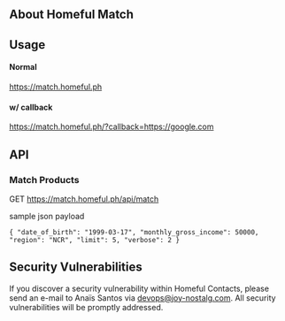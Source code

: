## About Homeful Match

## Usage
#### Normal
https://match.homeful.ph
#### w/ callback
https://match.homeful.ph/?callback=https://google.com
## API
### Match Products
GET https://match.homeful.ph/api/match

sample json payload<p>
`{
"date_of_birth": "1999-03-17",
"monthly_gross_income": 50000,
"region": "NCR",
"limit": 5,
"verbose": 2
}`

## Security Vulnerabilities

If you discover a security vulnerability within Homeful Contacts, please send an e-mail to Anaïs Santos via [devops@joy-nostalg.com](mailto:devops@joy-nostalg.com). All security vulnerabilities will be promptly addressed.
